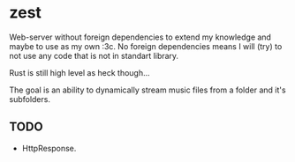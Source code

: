 # zest

Web-server without foreign dependencies to extend my knowledge and maybe to use as my own :3c.
No foreign dependencies means I will (try) to not use any code that is not in standart library.

Rust is still high level as heck though...

The goal is an ability to dynamically stream music files from a folder and it's subfolders.

## TODO
- HttpResponse.